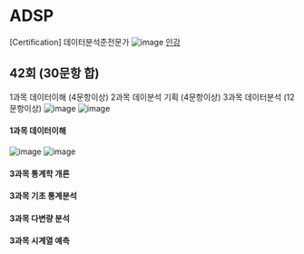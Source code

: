 # ADSP
[Certification] 데이터분석준전문가 
![image](https://github.com/chihyeonwon/ADSP/assets/58906858/c8165fc4-bf89-426b-9886-d6d8587f69ed)
[인강](https://www.youtube.com/watch?v=ETFahN5HNww&t=44s)

## 42회 (30문항 합)
1과목 데이터이해 (4문항이상)
2과목 데이분석 기획 (4문항이상)
3과목 데이터분석 (12문항이상)
![image](https://github.com/chihyeonwon/ADsP/assets/58906858/75d998d8-5476-4584-9f7a-5425e5a045da)
![image](https://github.com/chihyeonwon/ADsP/assets/58906858/b877a97f-6c1d-40b0-86b5-1d662d278b8b)

#### 1과목 데이터이해
![image](https://github.com/chihyeonwon/ADsP/assets/58906858/0d316fc6-65e3-42a3-832d-5a4d83538d3b)
![image](https://github.com/chihyeonwon/ADsP/assets/58906858/f0040416-2822-4e4c-9a93-ab06ce016e15)

#### 3과목 통계학 개론

#### 3과목 기초 통계분석

#### 3과목 다변량 분석

#### 3과목 시계열 예측
